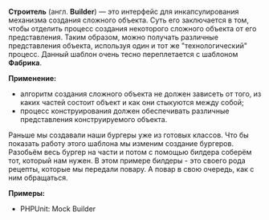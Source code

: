 **Строитель** (англ. **Builder**) — это интерфейс для инкапсулирования механизма создания сложного объекта. Суть его заключается в том, чтобы отделить
процесс создания некоторого сложного объекта от его представления. Таким образом, можно получать различные представления
объекта, используя один и тот же "технологический" процесс. Данный шаблон очень тесно переплетается с шаблоном **Фабрика**.

**Применение:**
* алгоритм создания сложного объекта не должен зависеть от того, из каких частей состоит объект и как они стыкуются между собой;
* процесс конструирования должен обеспечивать различные представления конструируемого объекта.

Раньше мы создавали наши бургеры уже из готовых классов. Что бы показать работу этого шаблона мы изменим создание бургеров.
Разобьём весь бургер на части и потом с помощью билдера соберём тот, который нам нужен. В этом примере билдеры - это своего рода рецепты,
которые мы передали повару. А повар в свою очередь, как с ним обращаться.


**Примеры:**
* PHPUnit: Mock Builder
